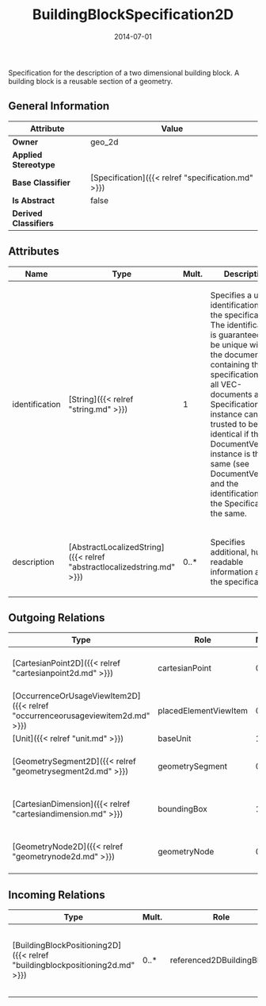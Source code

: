 ﻿---
title: BuildingBlockSpecification2D
toc: false
type: specs
date: "2014-07-01"
draft: false
specification: VEC
version: 1.1.1
documentType: "Recommendation"
elementType: Class
classes:
  - BuildingBlockSpecification2D
menu_name: vec-1.1.1
---
<p> Specification for the description of a two dimensional building block. A building block is a reusable section of a geometry.      </p>

## General Information

| Attribute               | Value |
|-------------------------|-------|
| **Owner**               | geo_2d |
| **Applied Stereotype**  |   |
| **Base Classifier**     | [Specification]({{< relref "specification.md" >}})<br/>  |
| **Is Abstract**         | false |
| **Derived Classifiers** |   |

## Attributes
|  Name  |  Type  |  Mult.  |  Description  |  Owning Classifier  |
|--------|--------|---------|---------------|--------------|
|identification | [String]({{< relref "string.md" >}}) | 1 | <p> Specifies a unique identification of the specification. The identification is guaranteed to be unique within the document containing the specification. Over all VEC-documents a Specification-instance can be trusted to be identical if the DocumentVersion-instance is the same (see DocumentVersion) and the identification of the Specification is the same.      </p> | [Specification]({{< relref "specification.md" >}}) |
|description | [AbstractLocalizedString]({{< relref "abstractlocalizedstring.md" >}}) | 0..* | <p> Specifies additional, human readable information about the specification.      </p> | [Specification]({{< relref "specification.md" >}}) |

## Outgoing Relations
|    Type  |   Role   |   Mult.   |   Mult.   |   Description   |
|----------|----------|-----------|-----------|-----------------|
| [CartesianPoint2D]({{< relref "cartesianpoint2d.md" >}}) | cartesianPoint | 0..* | 0..1 | Specifies the CartesianPoint2Ds that are used in the BuildingBlockSpecification2D. |
| [OccurrenceOrUsageViewItem2D]({{< relref "occurrenceorusageviewitem2d.md" >}}) | placedElementViewItem | 0..* | 1 | Specifies the view items for OccurrenceOrUsages on a BuildingBlockSpecification2D. |
| [Unit]({{< relref "unit.md" >}}) | baseUnit | 1 | 0..* |  |
| [GeometrySegment2D]({{< relref "geometrysegment2d.md" >}}) | geometrySegment | 0..* | 1 | Specifies the GeometrySegment2Ds defined by the BuildingBlockSpecification2D. |
| [CartesianDimension]({{< relref "cartesiandimension.md" >}}) | boundingBox | 1 | 0..1 | Specifies the size of the area described by the BuildingBlockSpecification2D in Cartesian dimensions. |
| [GeometryNode2D]({{< relref "geometrynode2d.md" >}}) | geometryNode | 0..* | 1 | Specifies the GeometryNode2Ds defined by the BuildingBlockSpecification2D. |
##  Incoming Relations
|    Type  |   Mult.  |   Role    |   Mult.   |   Description  |
|----------|----------|-----------|-----------|----------------|
| [BuildingBlockPositioning2D]({{< relref "buildingblockpositioning2d.md" >}}) | 0..* | referenced2DBuildingBlock | 1 | References the building block which is placed on the harness drawing. |
